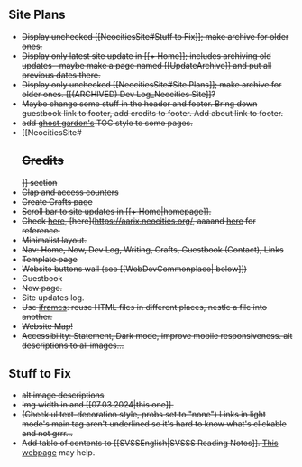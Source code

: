 ## Site Plans
- ~~Display unchecked [[NeocitiesSite#Stuff to Fix]]; make archive for older ones.~~
- ~~Display only latest site update in [[+ Home]]; includes archiving old updates--maybe make a page named [[UpdateArchive]] and put all previous dates there.~~
- ~~Display only unchecked [[NeocitiesSite#Site Plans]]; make archive for older ones. [[(ARCHIVED) Dev Log_Neocities Site]]?~~
- ~~Maybe change some stuff in the header and footer. Bring down guestbook link to footer, add credits to footer. Add about link to footer.~~
- ~~add [ghost garden's](https://ghostgarden.neocities.org/) TOC style to some pages.~~
- ~~[[NeocitiesSite#<h2 id="credits">Credits</h2>]] section~~
- ~~Clap and access counters~~
- ~~Create Crafts page~~
- ~~Scroll bar to site updates in [[+ Home|homepage]].~~
- ~~Check [here](https://kalechips.net/), [here](https://aarix.neocities.org/, aaaand [here](https://www.w3schools.com/tags/tag_iframe.AS) for reference.~~
- ~~Minimalist layout.~~
- ~~Nav: Home, Now, Dev Log, Writing, Crafts, Guestbook (Contact), Links~~
- ~~Template page~~
- ~~Website buttons wall (see [[WebDevCommonplace| below]])~~
- ~~Guestbook~~
- ~~Now page.~~
- ~~Site updates log.~~
- ~~Use [iframes](https://css-tricks.com/the-simplest-ways-to-handle-html-includes/): reuse HTML files in different places, nestle a file into another.~~
- ~~Website Map!~~
- ~~Accessibility: Statement, Dark mode, improve mobile responsiveness. alt descriptions to all images...~~

## Stuff to Fix
- ~~alt image descriptions~~
- ~~Img width in and [[07.03.2024|this one]].~~
- ~~(Check ul text-decoration style, probs set to "none") Links in light mode's main tag aren't underlined so it's hard to know what's clickable and not grrr...~~
- ~~Add table of contents to [[SVSSEnglish|SVSSS Reading Notes]]. [This webpage](https://css-tricks.com/a-perfect-table-of-contents-with-html-css[/) may help.~~